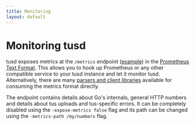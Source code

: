 ```yaml
---
title: Monitoring
layout: default
---
```


# Monitoring tusd

tusd exposes metrics at the `/metrics` endpoint ([example](https://tusd.tusdemo.net/metrics)) in the [Prometheus Text Format](https://prometheus.io/docs/instrumenting/exposition_formats/#text-based-format). This allows you to hook up Prometheus or any other compatible service to your tusd instance and let it monitor tusd. Alternatively, there are many [parsers and client libraries](https://prometheus.io/docs/instrumenting/clientlibs/) available for consuming the metrics format directly.

The endpoint contains details about Go's internals, general HTTP numbers and details about tus uploads and tus-specific errors. It can be completely disabled using the `-expose-metrics false` flag and its path can be changed using the `-metrics-path /my/numbers` flag.
